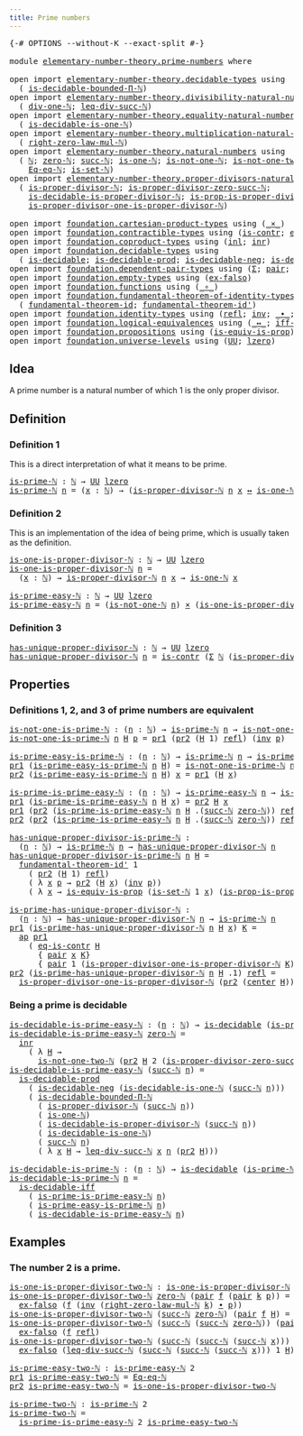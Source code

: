 ```yaml
---
title: Prime numbers
---
```


<pre class="Agda"><a id="39" class="Symbol">{-#</a> <a id="43" class="Keyword">OPTIONS</a> <a id="51" class="Pragma">--without-K</a> <a id="63" class="Pragma">--exact-split</a> <a id="77" class="Symbol">#-}</a>

<a id="82" class="Keyword">module</a> <a id="89" href="elementary-number-theory.prime-numbers.html" class="Module">elementary-number-theory.prime-numbers</a> <a id="128" class="Keyword">where</a>

<a id="135" class="Keyword">open</a> <a id="140" class="Keyword">import</a> <a id="147" href="elementary-number-theory.decidable-types.html" class="Module">elementary-number-theory.decidable-types</a> <a id="188" class="Keyword">using</a>
  <a id="196" class="Symbol">(</a> <a id="198" href="elementary-number-theory.decidable-types.html#4787" class="Function">is-decidable-bounded-Π-ℕ</a><a id="222" class="Symbol">)</a>
<a id="224" class="Keyword">open</a> <a id="229" class="Keyword">import</a> <a id="236" href="elementary-number-theory.divisibility-natural-numbers.html" class="Module">elementary-number-theory.divisibility-natural-numbers</a> <a id="290" class="Keyword">using</a>
  <a id="298" class="Symbol">(</a> <a id="300" href="elementary-number-theory.divisibility-natural-numbers.html#2479" class="Function">div-one-ℕ</a><a id="309" class="Symbol">;</a> <a id="311" href="elementary-number-theory.divisibility-natural-numbers.html#8220" class="Function">leq-div-succ-ℕ</a><a id="325" class="Symbol">)</a>
<a id="327" class="Keyword">open</a> <a id="332" class="Keyword">import</a> <a id="339" href="elementary-number-theory.equality-natural-numbers.html" class="Module">elementary-number-theory.equality-natural-numbers</a> <a id="389" class="Keyword">using</a>
  <a id="397" class="Symbol">(</a> <a id="399" href="elementary-number-theory.equality-natural-numbers.html#2531" class="Function">is-decidable-is-one-ℕ</a><a id="420" class="Symbol">)</a>
<a id="422" class="Keyword">open</a> <a id="427" class="Keyword">import</a> <a id="434" href="elementary-number-theory.multiplication-natural-numbers.html" class="Module">elementary-number-theory.multiplication-natural-numbers</a> <a id="490" class="Keyword">using</a>
  <a id="498" class="Symbol">(</a> <a id="500" href="elementary-number-theory.multiplication-natural-numbers.html#1815" class="Function">right-zero-law-mul-ℕ</a><a id="520" class="Symbol">)</a>
<a id="522" class="Keyword">open</a> <a id="527" class="Keyword">import</a> <a id="534" href="elementary-number-theory.natural-numbers.html" class="Module">elementary-number-theory.natural-numbers</a> <a id="575" class="Keyword">using</a>
  <a id="583" class="Symbol">(</a> <a id="585" href="elementary-number-theory.natural-numbers.html#1530" class="Datatype">ℕ</a><a id="586" class="Symbol">;</a> <a id="588" href="elementary-number-theory.natural-numbers.html#1551" class="InductiveConstructor">zero-ℕ</a><a id="594" class="Symbol">;</a> <a id="596" href="elementary-number-theory.natural-numbers.html#1564" class="InductiveConstructor">succ-ℕ</a><a id="602" class="Symbol">;</a> <a id="604" href="elementary-number-theory.natural-numbers.html#2073" class="Function">is-one-ℕ</a><a id="612" class="Symbol">;</a> <a id="614" href="elementary-number-theory.natural-numbers.html#2167" class="Function">is-not-one-ℕ</a><a id="626" class="Symbol">;</a> <a id="628" href="elementary-number-theory.natural-numbers.html#3542" class="Function">is-not-one-two-ℕ</a><a id="644" class="Symbol">;</a>
    <a id="650" href="elementary-number-theory.natural-numbers.html#4153" class="Function">Eq-eq-ℕ</a><a id="657" class="Symbol">;</a> <a id="659" href="elementary-number-theory.natural-numbers.html#4371" class="Function">is-set-ℕ</a><a id="667" class="Symbol">)</a>
<a id="669" class="Keyword">open</a> <a id="674" class="Keyword">import</a> <a id="681" href="elementary-number-theory.proper-divisors-natural-numbers.html" class="Module">elementary-number-theory.proper-divisors-natural-numbers</a> <a id="738" class="Keyword">using</a>
  <a id="746" class="Symbol">(</a> <a id="748" href="elementary-number-theory.proper-divisors-natural-numbers.html#1488" class="Function">is-proper-divisor-ℕ</a><a id="767" class="Symbol">;</a> <a id="769" href="elementary-number-theory.proper-divisors-natural-numbers.html#1809" class="Function">is-proper-divisor-zero-succ-ℕ</a><a id="798" class="Symbol">;</a>
    <a id="804" href="elementary-number-theory.proper-divisors-natural-numbers.html#1576" class="Function">is-decidable-is-proper-divisor-ℕ</a><a id="836" class="Symbol">;</a> <a id="838" href="elementary-number-theory.proper-divisors-natural-numbers.html#2255" class="Function">is-prop-is-proper-divisor-ℕ</a><a id="865" class="Symbol">;</a>
    <a id="871" href="elementary-number-theory.proper-divisors-natural-numbers.html#2637" class="Function">is-proper-divisor-one-is-proper-divisor-ℕ</a><a id="912" class="Symbol">)</a>
    
<a id="919" class="Keyword">open</a> <a id="924" class="Keyword">import</a> <a id="931" href="foundation.cartesian-product-types.html" class="Module">foundation.cartesian-product-types</a> <a id="966" class="Keyword">using</a> <a id="972" class="Symbol">(</a><a id="973" href="foundation-core.cartesian-product-types.html#590" class="Function Operator">_×_</a><a id="976" class="Symbol">)</a>
<a id="978" class="Keyword">open</a> <a id="983" class="Keyword">import</a> <a id="990" href="foundation.contractible-types.html" class="Module">foundation.contractible-types</a> <a id="1020" class="Keyword">using</a> <a id="1026" class="Symbol">(</a><a id="1027" href="foundation-core.contractible-types.html#1006" class="Function">is-contr</a><a id="1035" class="Symbol">;</a> <a id="1037" href="foundation-core.contractible-types.html#1311" class="Function">eq-is-contr</a><a id="1048" class="Symbol">;</a> <a id="1050" href="foundation-core.contractible-types.html#1098" class="Function">center</a><a id="1056" class="Symbol">)</a>
<a id="1058" class="Keyword">open</a> <a id="1063" class="Keyword">import</a> <a id="1070" href="foundation.coproduct-types.html" class="Module">foundation.coproduct-types</a> <a id="1097" class="Keyword">using</a> <a id="1103" class="Symbol">(</a><a id="1104" href="foundation.coproduct-types.html#1253" class="InductiveConstructor">inl</a><a id="1107" class="Symbol">;</a> <a id="1109" href="foundation.coproduct-types.html#1276" class="InductiveConstructor">inr</a><a id="1112" class="Symbol">)</a>
<a id="1114" class="Keyword">open</a> <a id="1119" class="Keyword">import</a> <a id="1126" href="foundation.decidable-types.html" class="Module">foundation.decidable-types</a> <a id="1153" class="Keyword">using</a>
  <a id="1161" class="Symbol">(</a> <a id="1163" href="foundation.decidable-types.html#1918" class="Function">is-decidable</a><a id="1175" class="Symbol">;</a> <a id="1177" href="foundation.decidable-types.html#3336" class="Function">is-decidable-prod</a><a id="1194" class="Symbol">;</a> <a id="1196" href="foundation.decidable-types.html#4753" class="Function">is-decidable-neg</a><a id="1212" class="Symbol">;</a> <a id="1214" href="foundation.decidable-types.html#5063" class="Function">is-decidable-iff</a><a id="1230" class="Symbol">)</a>
<a id="1232" class="Keyword">open</a> <a id="1237" class="Keyword">import</a> <a id="1244" href="foundation.dependent-pair-types.html" class="Module">foundation.dependent-pair-types</a> <a id="1276" class="Keyword">using</a> <a id="1282" class="Symbol">(</a><a id="1283" href="foundation-core.dependent-pair-types.html#515" class="Record">Σ</a><a id="1284" class="Symbol">;</a> <a id="1286" href="foundation-core.dependent-pair-types.html#588" class="InductiveConstructor">pair</a><a id="1290" class="Symbol">;</a> <a id="1292" href="foundation-core.dependent-pair-types.html#605" class="Field">pr1</a><a id="1295" class="Symbol">;</a> <a id="1297" href="foundation-core.dependent-pair-types.html#617" class="Field">pr2</a><a id="1300" class="Symbol">)</a>
<a id="1302" class="Keyword">open</a> <a id="1307" class="Keyword">import</a> <a id="1314" href="foundation.empty-types.html" class="Module">foundation.empty-types</a> <a id="1337" class="Keyword">using</a> <a id="1343" class="Symbol">(</a><a id="1344" href="foundation-core.empty-types.html#1160" class="Function">ex-falso</a><a id="1352" class="Symbol">)</a>
<a id="1354" class="Keyword">open</a> <a id="1359" class="Keyword">import</a> <a id="1366" href="foundation.functions.html" class="Module">foundation.functions</a> <a id="1387" class="Keyword">using</a> <a id="1393" class="Symbol">(</a><a id="1394" href="foundation-core.functions.html#420" class="Function Operator">_∘_</a><a id="1397" class="Symbol">)</a>
<a id="1399" class="Keyword">open</a> <a id="1404" class="Keyword">import</a> <a id="1411" href="foundation.fundamental-theorem-of-identity-types.html" class="Module">foundation.fundamental-theorem-of-identity-types</a> <a id="1460" class="Keyword">using</a>
  <a id="1468" class="Symbol">(</a> <a id="1470" href="foundation-core.fundamental-theorem-of-identity-types.html#1904" class="Function">fundamental-theorem-id</a><a id="1492" class="Symbol">;</a> <a id="1494" href="foundation-core.fundamental-theorem-of-identity-types.html#2175" class="Function">fundamental-theorem-id&#39;</a><a id="1517" class="Symbol">)</a>
<a id="1519" class="Keyword">open</a> <a id="1524" class="Keyword">import</a> <a id="1531" href="foundation.identity-types.html" class="Module">foundation.identity-types</a> <a id="1557" class="Keyword">using</a> <a id="1563" class="Symbol">(</a><a id="1564" href="foundation-core.identity-types.html#1820" class="InductiveConstructor">refl</a><a id="1568" class="Symbol">;</a> <a id="1570" href="foundation-core.identity-types.html#2729" class="Function">inv</a><a id="1573" class="Symbol">;</a> <a id="1575" href="foundation-core.identity-types.html#2425" class="Function Operator">_∙_</a><a id="1578" class="Symbol">;</a> <a id="1580" href="foundation-core.identity-types.html#4003" class="Function">ap</a><a id="1582" class="Symbol">)</a>
<a id="1584" class="Keyword">open</a> <a id="1589" class="Keyword">import</a> <a id="1596" href="foundation.logical-equivalences.html" class="Module">foundation.logical-equivalences</a> <a id="1628" class="Keyword">using</a> <a id="1634" class="Symbol">(</a><a id="1635" href="foundation-core.logical-equivalences.html#899" class="Function Operator">_↔_</a><a id="1638" class="Symbol">;</a> <a id="1640" href="foundation-core.logical-equivalences.html#1827" class="Function">iff-equiv</a><a id="1649" class="Symbol">)</a>
<a id="1651" class="Keyword">open</a> <a id="1656" class="Keyword">import</a> <a id="1663" href="foundation.propositions.html" class="Module">foundation.propositions</a> <a id="1687" class="Keyword">using</a> <a id="1693" class="Symbol">(</a><a id="1694" href="foundation-core.propositions.html#3693" class="Function">is-equiv-is-prop</a><a id="1710" class="Symbol">)</a>
<a id="1712" class="Keyword">open</a> <a id="1717" class="Keyword">import</a> <a id="1724" href="foundation.universe-levels.html" class="Module">foundation.universe-levels</a> <a id="1751" class="Keyword">using</a> <a id="1757" class="Symbol">(</a><a id="1758" href="foundation-core.universe-levels.html#235" class="Primitive">UU</a><a id="1760" class="Symbol">;</a> <a id="1762" href="Agda.Primitive.html#764" class="Primitive">lzero</a><a id="1767" class="Symbol">)</a>
</pre>
## Idea

A prime number is a natural number of which 1 is the only proper divisor.

## Definition

### Definition 1

This is a direct interpretation of what it means to be prime.

<pre class="Agda"><a id="is-prime-ℕ"></a><a id="1962" href="elementary-number-theory.prime-numbers.html#1962" class="Function">is-prime-ℕ</a> <a id="1973" class="Symbol">:</a> <a id="1975" href="elementary-number-theory.natural-numbers.html#1530" class="Datatype">ℕ</a> <a id="1977" class="Symbol">→</a> <a id="1979" href="foundation-core.universe-levels.html#235" class="Primitive">UU</a> <a id="1982" href="Agda.Primitive.html#764" class="Primitive">lzero</a>
<a id="1988" href="elementary-number-theory.prime-numbers.html#1962" class="Function">is-prime-ℕ</a> <a id="1999" href="elementary-number-theory.prime-numbers.html#1999" class="Bound">n</a> <a id="2001" class="Symbol">=</a> <a id="2003" class="Symbol">(</a><a id="2004" href="elementary-number-theory.prime-numbers.html#2004" class="Bound">x</a> <a id="2006" class="Symbol">:</a> <a id="2008" href="elementary-number-theory.natural-numbers.html#1530" class="Datatype">ℕ</a><a id="2009" class="Symbol">)</a> <a id="2011" class="Symbol">→</a> <a id="2013" class="Symbol">(</a><a id="2014" href="elementary-number-theory.proper-divisors-natural-numbers.html#1488" class="Function">is-proper-divisor-ℕ</a> <a id="2034" href="elementary-number-theory.prime-numbers.html#1999" class="Bound">n</a> <a id="2036" href="elementary-number-theory.prime-numbers.html#2004" class="Bound">x</a> <a id="2038" href="foundation-core.logical-equivalences.html#899" class="Function Operator">↔</a> <a id="2040" href="elementary-number-theory.natural-numbers.html#2073" class="Function">is-one-ℕ</a> <a id="2049" href="elementary-number-theory.prime-numbers.html#2004" class="Bound">x</a><a id="2050" class="Symbol">)</a>
</pre>
### Definition 2

This is an implementation of the idea of being prime, which is usually taken as the definition.

<pre class="Agda"><a id="is-one-is-proper-divisor-ℕ"></a><a id="2180" href="elementary-number-theory.prime-numbers.html#2180" class="Function">is-one-is-proper-divisor-ℕ</a> <a id="2207" class="Symbol">:</a> <a id="2209" href="elementary-number-theory.natural-numbers.html#1530" class="Datatype">ℕ</a> <a id="2211" class="Symbol">→</a> <a id="2213" href="foundation-core.universe-levels.html#235" class="Primitive">UU</a> <a id="2216" href="Agda.Primitive.html#764" class="Primitive">lzero</a>
<a id="2222" href="elementary-number-theory.prime-numbers.html#2180" class="Function">is-one-is-proper-divisor-ℕ</a> <a id="2249" href="elementary-number-theory.prime-numbers.html#2249" class="Bound">n</a> <a id="2251" class="Symbol">=</a>
  <a id="2255" class="Symbol">(</a><a id="2256" href="elementary-number-theory.prime-numbers.html#2256" class="Bound">x</a> <a id="2258" class="Symbol">:</a> <a id="2260" href="elementary-number-theory.natural-numbers.html#1530" class="Datatype">ℕ</a><a id="2261" class="Symbol">)</a> <a id="2263" class="Symbol">→</a> <a id="2265" href="elementary-number-theory.proper-divisors-natural-numbers.html#1488" class="Function">is-proper-divisor-ℕ</a> <a id="2285" href="elementary-number-theory.prime-numbers.html#2249" class="Bound">n</a> <a id="2287" href="elementary-number-theory.prime-numbers.html#2256" class="Bound">x</a> <a id="2289" class="Symbol">→</a> <a id="2291" href="elementary-number-theory.natural-numbers.html#2073" class="Function">is-one-ℕ</a> <a id="2300" href="elementary-number-theory.prime-numbers.html#2256" class="Bound">x</a>

<a id="is-prime-easy-ℕ"></a><a id="2303" href="elementary-number-theory.prime-numbers.html#2303" class="Function">is-prime-easy-ℕ</a> <a id="2319" class="Symbol">:</a> <a id="2321" href="elementary-number-theory.natural-numbers.html#1530" class="Datatype">ℕ</a> <a id="2323" class="Symbol">→</a> <a id="2325" href="foundation-core.universe-levels.html#235" class="Primitive">UU</a> <a id="2328" href="Agda.Primitive.html#764" class="Primitive">lzero</a>
<a id="2334" href="elementary-number-theory.prime-numbers.html#2303" class="Function">is-prime-easy-ℕ</a> <a id="2350" href="elementary-number-theory.prime-numbers.html#2350" class="Bound">n</a> <a id="2352" class="Symbol">=</a> <a id="2354" class="Symbol">(</a><a id="2355" href="elementary-number-theory.natural-numbers.html#2167" class="Function">is-not-one-ℕ</a> <a id="2368" href="elementary-number-theory.prime-numbers.html#2350" class="Bound">n</a><a id="2369" class="Symbol">)</a> <a id="2371" href="foundation-core.cartesian-product-types.html#590" class="Function Operator">×</a> <a id="2373" class="Symbol">(</a><a id="2374" href="elementary-number-theory.prime-numbers.html#2180" class="Function">is-one-is-proper-divisor-ℕ</a> <a id="2401" href="elementary-number-theory.prime-numbers.html#2350" class="Bound">n</a><a id="2402" class="Symbol">)</a>
</pre>
### Definition 3

<pre class="Agda"><a id="has-unique-proper-divisor-ℕ"></a><a id="2435" href="elementary-number-theory.prime-numbers.html#2435" class="Function">has-unique-proper-divisor-ℕ</a> <a id="2463" class="Symbol">:</a> <a id="2465" href="elementary-number-theory.natural-numbers.html#1530" class="Datatype">ℕ</a> <a id="2467" class="Symbol">→</a> <a id="2469" href="foundation-core.universe-levels.html#235" class="Primitive">UU</a> <a id="2472" href="Agda.Primitive.html#764" class="Primitive">lzero</a>
<a id="2478" href="elementary-number-theory.prime-numbers.html#2435" class="Function">has-unique-proper-divisor-ℕ</a> <a id="2506" href="elementary-number-theory.prime-numbers.html#2506" class="Bound">n</a> <a id="2508" class="Symbol">=</a> <a id="2510" href="foundation-core.contractible-types.html#1006" class="Function">is-contr</a> <a id="2519" class="Symbol">(</a><a id="2520" href="foundation-core.dependent-pair-types.html#515" class="Record">Σ</a> <a id="2522" href="elementary-number-theory.natural-numbers.html#1530" class="Datatype">ℕ</a> <a id="2524" class="Symbol">(</a><a id="2525" href="elementary-number-theory.proper-divisors-natural-numbers.html#1488" class="Function">is-proper-divisor-ℕ</a> <a id="2545" href="elementary-number-theory.prime-numbers.html#2506" class="Bound">n</a><a id="2546" class="Symbol">))</a>
</pre>
## Properties

### Definitions 1, 2, and 3 of prime numbers are equivalent

<pre class="Agda"><a id="is-not-one-is-prime-ℕ"></a><a id="2638" href="elementary-number-theory.prime-numbers.html#2638" class="Function">is-not-one-is-prime-ℕ</a> <a id="2660" class="Symbol">:</a> <a id="2662" class="Symbol">(</a><a id="2663" href="elementary-number-theory.prime-numbers.html#2663" class="Bound">n</a> <a id="2665" class="Symbol">:</a> <a id="2667" href="elementary-number-theory.natural-numbers.html#1530" class="Datatype">ℕ</a><a id="2668" class="Symbol">)</a> <a id="2670" class="Symbol">→</a> <a id="2672" href="elementary-number-theory.prime-numbers.html#1962" class="Function">is-prime-ℕ</a> <a id="2683" href="elementary-number-theory.prime-numbers.html#2663" class="Bound">n</a> <a id="2685" class="Symbol">→</a> <a id="2687" href="elementary-number-theory.natural-numbers.html#2167" class="Function">is-not-one-ℕ</a> <a id="2700" href="elementary-number-theory.prime-numbers.html#2663" class="Bound">n</a>
<a id="2702" href="elementary-number-theory.prime-numbers.html#2638" class="Function">is-not-one-is-prime-ℕ</a> <a id="2724" href="elementary-number-theory.prime-numbers.html#2724" class="Bound">n</a> <a id="2726" href="elementary-number-theory.prime-numbers.html#2726" class="Bound">H</a> <a id="2728" href="elementary-number-theory.prime-numbers.html#2728" class="Bound">p</a> <a id="2730" class="Symbol">=</a> <a id="2732" href="foundation-core.dependent-pair-types.html#605" class="Field">pr1</a> <a id="2736" class="Symbol">(</a><a id="2737" href="foundation-core.dependent-pair-types.html#617" class="Field">pr2</a> <a id="2741" class="Symbol">(</a><a id="2742" href="elementary-number-theory.prime-numbers.html#2726" class="Bound">H</a> <a id="2744" class="Number">1</a><a id="2745" class="Symbol">)</a> <a id="2747" href="foundation-core.identity-types.html#1820" class="InductiveConstructor">refl</a><a id="2751" class="Symbol">)</a> <a id="2753" class="Symbol">(</a><a id="2754" href="foundation-core.identity-types.html#2729" class="Function">inv</a> <a id="2758" href="elementary-number-theory.prime-numbers.html#2728" class="Bound">p</a><a id="2759" class="Symbol">)</a>

<a id="is-prime-easy-is-prime-ℕ"></a><a id="2762" href="elementary-number-theory.prime-numbers.html#2762" class="Function">is-prime-easy-is-prime-ℕ</a> <a id="2787" class="Symbol">:</a> <a id="2789" class="Symbol">(</a><a id="2790" href="elementary-number-theory.prime-numbers.html#2790" class="Bound">n</a> <a id="2792" class="Symbol">:</a> <a id="2794" href="elementary-number-theory.natural-numbers.html#1530" class="Datatype">ℕ</a><a id="2795" class="Symbol">)</a> <a id="2797" class="Symbol">→</a> <a id="2799" href="elementary-number-theory.prime-numbers.html#1962" class="Function">is-prime-ℕ</a> <a id="2810" href="elementary-number-theory.prime-numbers.html#2790" class="Bound">n</a> <a id="2812" class="Symbol">→</a> <a id="2814" href="elementary-number-theory.prime-numbers.html#2303" class="Function">is-prime-easy-ℕ</a> <a id="2830" href="elementary-number-theory.prime-numbers.html#2790" class="Bound">n</a>
<a id="2832" href="foundation-core.dependent-pair-types.html#605" class="Field">pr1</a> <a id="2836" class="Symbol">(</a><a id="2837" href="elementary-number-theory.prime-numbers.html#2762" class="Function">is-prime-easy-is-prime-ℕ</a> <a id="2862" href="elementary-number-theory.prime-numbers.html#2862" class="Bound">n</a> <a id="2864" href="elementary-number-theory.prime-numbers.html#2864" class="Bound">H</a><a id="2865" class="Symbol">)</a> <a id="2867" class="Symbol">=</a> <a id="2869" href="elementary-number-theory.prime-numbers.html#2638" class="Function">is-not-one-is-prime-ℕ</a> <a id="2891" href="elementary-number-theory.prime-numbers.html#2862" class="Bound">n</a> <a id="2893" href="elementary-number-theory.prime-numbers.html#2864" class="Bound">H</a>
<a id="2895" href="foundation-core.dependent-pair-types.html#617" class="Field">pr2</a> <a id="2899" class="Symbol">(</a><a id="2900" href="elementary-number-theory.prime-numbers.html#2762" class="Function">is-prime-easy-is-prime-ℕ</a> <a id="2925" href="elementary-number-theory.prime-numbers.html#2925" class="Bound">n</a> <a id="2927" href="elementary-number-theory.prime-numbers.html#2927" class="Bound">H</a><a id="2928" class="Symbol">)</a> <a id="2930" href="elementary-number-theory.prime-numbers.html#2930" class="Bound">x</a> <a id="2932" class="Symbol">=</a> <a id="2934" href="foundation-core.dependent-pair-types.html#605" class="Field">pr1</a> <a id="2938" class="Symbol">(</a><a id="2939" href="elementary-number-theory.prime-numbers.html#2927" class="Bound">H</a> <a id="2941" href="elementary-number-theory.prime-numbers.html#2930" class="Bound">x</a><a id="2942" class="Symbol">)</a>

<a id="is-prime-is-prime-easy-ℕ"></a><a id="2945" href="elementary-number-theory.prime-numbers.html#2945" class="Function">is-prime-is-prime-easy-ℕ</a> <a id="2970" class="Symbol">:</a> <a id="2972" class="Symbol">(</a><a id="2973" href="elementary-number-theory.prime-numbers.html#2973" class="Bound">n</a> <a id="2975" class="Symbol">:</a> <a id="2977" href="elementary-number-theory.natural-numbers.html#1530" class="Datatype">ℕ</a><a id="2978" class="Symbol">)</a> <a id="2980" class="Symbol">→</a> <a id="2982" href="elementary-number-theory.prime-numbers.html#2303" class="Function">is-prime-easy-ℕ</a> <a id="2998" href="elementary-number-theory.prime-numbers.html#2973" class="Bound">n</a> <a id="3000" class="Symbol">→</a> <a id="3002" href="elementary-number-theory.prime-numbers.html#1962" class="Function">is-prime-ℕ</a> <a id="3013" href="elementary-number-theory.prime-numbers.html#2973" class="Bound">n</a>
<a id="3015" href="foundation-core.dependent-pair-types.html#605" class="Field">pr1</a> <a id="3019" class="Symbol">(</a><a id="3020" href="elementary-number-theory.prime-numbers.html#2945" class="Function">is-prime-is-prime-easy-ℕ</a> <a id="3045" href="elementary-number-theory.prime-numbers.html#3045" class="Bound">n</a> <a id="3047" href="elementary-number-theory.prime-numbers.html#3047" class="Bound">H</a> <a id="3049" href="elementary-number-theory.prime-numbers.html#3049" class="Bound">x</a><a id="3050" class="Symbol">)</a> <a id="3052" class="Symbol">=</a> <a id="3054" href="foundation-core.dependent-pair-types.html#617" class="Field">pr2</a> <a id="3058" href="elementary-number-theory.prime-numbers.html#3047" class="Bound">H</a> <a id="3060" href="elementary-number-theory.prime-numbers.html#3049" class="Bound">x</a>
<a id="3062" href="foundation-core.dependent-pair-types.html#605" class="Field">pr1</a> <a id="3066" class="Symbol">(</a><a id="3067" href="foundation-core.dependent-pair-types.html#617" class="Field">pr2</a> <a id="3071" class="Symbol">(</a><a id="3072" href="elementary-number-theory.prime-numbers.html#2945" class="Function">is-prime-is-prime-easy-ℕ</a> <a id="3097" href="elementary-number-theory.prime-numbers.html#3097" class="Bound">n</a> <a id="3099" href="elementary-number-theory.prime-numbers.html#3099" class="Bound">H</a> <a id="3101" class="DottedPattern Symbol">.(</a><a id="3103" href="elementary-number-theory.natural-numbers.html#1564" class="DottedPattern InductiveConstructor">succ-ℕ</a> <a id="3110" href="elementary-number-theory.natural-numbers.html#1551" class="DottedPattern InductiveConstructor">zero-ℕ</a><a id="3116" class="DottedPattern Symbol">)</a><a id="3117" class="Symbol">)</a> <a id="3119" href="foundation-core.identity-types.html#1820" class="InductiveConstructor">refl</a><a id="3123" class="Symbol">)</a> <a id="3125" href="elementary-number-theory.prime-numbers.html#3125" class="Bound">q</a> <a id="3127" class="Symbol">=</a> <a id="3129" href="foundation-core.dependent-pair-types.html#605" class="Field">pr1</a> <a id="3133" href="elementary-number-theory.prime-numbers.html#3099" class="Bound">H</a> <a id="3135" class="Symbol">(</a><a id="3136" href="foundation-core.identity-types.html#2729" class="Function">inv</a> <a id="3140" href="elementary-number-theory.prime-numbers.html#3125" class="Bound">q</a><a id="3141" class="Symbol">)</a>
<a id="3143" href="foundation-core.dependent-pair-types.html#617" class="Field">pr2</a> <a id="3147" class="Symbol">(</a><a id="3148" href="foundation-core.dependent-pair-types.html#617" class="Field">pr2</a> <a id="3152" class="Symbol">(</a><a id="3153" href="elementary-number-theory.prime-numbers.html#2945" class="Function">is-prime-is-prime-easy-ℕ</a> <a id="3178" href="elementary-number-theory.prime-numbers.html#3178" class="Bound">n</a> <a id="3180" href="elementary-number-theory.prime-numbers.html#3180" class="Bound">H</a> <a id="3182" class="DottedPattern Symbol">.(</a><a id="3184" href="elementary-number-theory.natural-numbers.html#1564" class="DottedPattern InductiveConstructor">succ-ℕ</a> <a id="3191" href="elementary-number-theory.natural-numbers.html#1551" class="DottedPattern InductiveConstructor">zero-ℕ</a><a id="3197" class="DottedPattern Symbol">)</a><a id="3198" class="Symbol">)</a> <a id="3200" href="foundation-core.identity-types.html#1820" class="InductiveConstructor">refl</a><a id="3204" class="Symbol">)</a> <a id="3206" class="Symbol">=</a> <a id="3208" href="elementary-number-theory.divisibility-natural-numbers.html#2479" class="Function">div-one-ℕ</a> <a id="3218" href="elementary-number-theory.prime-numbers.html#3178" class="Bound">n</a>

<a id="has-unique-proper-divisor-is-prime-ℕ"></a><a id="3221" href="elementary-number-theory.prime-numbers.html#3221" class="Function">has-unique-proper-divisor-is-prime-ℕ</a> <a id="3258" class="Symbol">:</a>
  <a id="3262" class="Symbol">(</a><a id="3263" href="elementary-number-theory.prime-numbers.html#3263" class="Bound">n</a> <a id="3265" class="Symbol">:</a> <a id="3267" href="elementary-number-theory.natural-numbers.html#1530" class="Datatype">ℕ</a><a id="3268" class="Symbol">)</a> <a id="3270" class="Symbol">→</a> <a id="3272" href="elementary-number-theory.prime-numbers.html#1962" class="Function">is-prime-ℕ</a> <a id="3283" href="elementary-number-theory.prime-numbers.html#3263" class="Bound">n</a> <a id="3285" class="Symbol">→</a> <a id="3287" href="elementary-number-theory.prime-numbers.html#2435" class="Function">has-unique-proper-divisor-ℕ</a> <a id="3315" href="elementary-number-theory.prime-numbers.html#3263" class="Bound">n</a>
<a id="3317" href="elementary-number-theory.prime-numbers.html#3221" class="Function">has-unique-proper-divisor-is-prime-ℕ</a> <a id="3354" href="elementary-number-theory.prime-numbers.html#3354" class="Bound">n</a> <a id="3356" href="elementary-number-theory.prime-numbers.html#3356" class="Bound">H</a> <a id="3358" class="Symbol">=</a>
  <a id="3362" href="foundation-core.fundamental-theorem-of-identity-types.html#2175" class="Function">fundamental-theorem-id&#39;</a> <a id="3386" class="Number">1</a>
    <a id="3392" class="Symbol">(</a> <a id="3394" href="foundation-core.dependent-pair-types.html#617" class="Field">pr2</a> <a id="3398" class="Symbol">(</a><a id="3399" href="elementary-number-theory.prime-numbers.html#3356" class="Bound">H</a> <a id="3401" class="Number">1</a><a id="3402" class="Symbol">)</a> <a id="3404" href="foundation-core.identity-types.html#1820" class="InductiveConstructor">refl</a><a id="3408" class="Symbol">)</a>
    <a id="3414" class="Symbol">(</a> <a id="3416" class="Symbol">λ</a> <a id="3418" href="elementary-number-theory.prime-numbers.html#3418" class="Bound">x</a> <a id="3420" href="elementary-number-theory.prime-numbers.html#3420" class="Bound">p</a> <a id="3422" class="Symbol">→</a> <a id="3424" href="foundation-core.dependent-pair-types.html#617" class="Field">pr2</a> <a id="3428" class="Symbol">(</a><a id="3429" href="elementary-number-theory.prime-numbers.html#3356" class="Bound">H</a> <a id="3431" href="elementary-number-theory.prime-numbers.html#3418" class="Bound">x</a><a id="3432" class="Symbol">)</a> <a id="3434" class="Symbol">(</a><a id="3435" href="foundation-core.identity-types.html#2729" class="Function">inv</a> <a id="3439" href="elementary-number-theory.prime-numbers.html#3420" class="Bound">p</a><a id="3440" class="Symbol">))</a>
    <a id="3447" class="Symbol">(</a> <a id="3449" class="Symbol">λ</a> <a id="3451" href="elementary-number-theory.prime-numbers.html#3451" class="Bound">x</a> <a id="3453" class="Symbol">→</a> <a id="3455" href="foundation-core.propositions.html#3693" class="Function">is-equiv-is-prop</a> <a id="3472" class="Symbol">(</a><a id="3473" href="elementary-number-theory.natural-numbers.html#4371" class="Function">is-set-ℕ</a> <a id="3482" class="Number">1</a> <a id="3484" href="elementary-number-theory.prime-numbers.html#3451" class="Bound">x</a><a id="3485" class="Symbol">)</a> <a id="3487" class="Symbol">(</a><a id="3488" href="elementary-number-theory.proper-divisors-natural-numbers.html#2255" class="Function">is-prop-is-proper-divisor-ℕ</a> <a id="3516" href="elementary-number-theory.prime-numbers.html#3354" class="Bound">n</a> <a id="3518" href="elementary-number-theory.prime-numbers.html#3451" class="Bound">x</a><a id="3519" class="Symbol">)</a> <a id="3521" class="Symbol">(λ</a> <a id="3524" href="elementary-number-theory.prime-numbers.html#3524" class="Bound">p</a> <a id="3526" class="Symbol">→</a> <a id="3528" href="foundation-core.identity-types.html#2729" class="Function">inv</a> <a id="3532" class="Symbol">(</a><a id="3533" href="foundation-core.dependent-pair-types.html#605" class="Field">pr1</a> <a id="3537" class="Symbol">(</a><a id="3538" href="elementary-number-theory.prime-numbers.html#3356" class="Bound">H</a> <a id="3540" href="elementary-number-theory.prime-numbers.html#3451" class="Bound">x</a><a id="3541" class="Symbol">)</a> <a id="3543" href="elementary-number-theory.prime-numbers.html#3524" class="Bound">p</a><a id="3544" class="Symbol">)))</a>

<a id="is-prime-has-unique-proper-divisor-ℕ"></a><a id="3549" href="elementary-number-theory.prime-numbers.html#3549" class="Function">is-prime-has-unique-proper-divisor-ℕ</a> <a id="3586" class="Symbol">:</a>
  <a id="3590" class="Symbol">(</a><a id="3591" href="elementary-number-theory.prime-numbers.html#3591" class="Bound">n</a> <a id="3593" class="Symbol">:</a> <a id="3595" href="elementary-number-theory.natural-numbers.html#1530" class="Datatype">ℕ</a><a id="3596" class="Symbol">)</a> <a id="3598" class="Symbol">→</a> <a id="3600" href="elementary-number-theory.prime-numbers.html#2435" class="Function">has-unique-proper-divisor-ℕ</a> <a id="3628" href="elementary-number-theory.prime-numbers.html#3591" class="Bound">n</a> <a id="3630" class="Symbol">→</a> <a id="3632" href="elementary-number-theory.prime-numbers.html#1962" class="Function">is-prime-ℕ</a> <a id="3643" href="elementary-number-theory.prime-numbers.html#3591" class="Bound">n</a>
<a id="3645" href="foundation-core.dependent-pair-types.html#605" class="Field">pr1</a> <a id="3649" class="Symbol">(</a><a id="3650" href="elementary-number-theory.prime-numbers.html#3549" class="Function">is-prime-has-unique-proper-divisor-ℕ</a> <a id="3687" href="elementary-number-theory.prime-numbers.html#3687" class="Bound">n</a> <a id="3689" href="elementary-number-theory.prime-numbers.html#3689" class="Bound">H</a> <a id="3691" href="elementary-number-theory.prime-numbers.html#3691" class="Bound">x</a><a id="3692" class="Symbol">)</a> <a id="3694" href="elementary-number-theory.prime-numbers.html#3694" class="Bound">K</a> <a id="3696" class="Symbol">=</a>
  <a id="3700" href="foundation-core.identity-types.html#4003" class="Function">ap</a> <a id="3703" href="foundation-core.dependent-pair-types.html#605" class="Field">pr1</a>
    <a id="3711" class="Symbol">(</a> <a id="3713" href="foundation-core.contractible-types.html#1311" class="Function">eq-is-contr</a> <a id="3725" href="elementary-number-theory.prime-numbers.html#3689" class="Bound">H</a>
      <a id="3733" class="Symbol">{</a> <a id="3735" href="foundation-core.dependent-pair-types.html#588" class="InductiveConstructor">pair</a> <a id="3740" href="elementary-number-theory.prime-numbers.html#3691" class="Bound">x</a> <a id="3742" href="elementary-number-theory.prime-numbers.html#3694" class="Bound">K</a><a id="3743" class="Symbol">}</a>
      <a id="3751" class="Symbol">{</a> <a id="3753" href="foundation-core.dependent-pair-types.html#588" class="InductiveConstructor">pair</a> <a id="3758" class="Number">1</a> <a id="3760" class="Symbol">(</a><a id="3761" href="elementary-number-theory.proper-divisors-natural-numbers.html#2637" class="Function">is-proper-divisor-one-is-proper-divisor-ℕ</a> <a id="3803" href="elementary-number-theory.prime-numbers.html#3694" class="Bound">K</a><a id="3804" class="Symbol">)})</a>
<a id="3808" href="foundation-core.dependent-pair-types.html#617" class="Field">pr2</a> <a id="3812" class="Symbol">(</a><a id="3813" href="elementary-number-theory.prime-numbers.html#3549" class="Function">is-prime-has-unique-proper-divisor-ℕ</a> <a id="3850" href="elementary-number-theory.prime-numbers.html#3850" class="Bound">n</a> <a id="3852" href="elementary-number-theory.prime-numbers.html#3852" class="Bound">H</a> <a id="3854" class="DottedPattern Symbol">.</a><a id="3855" class="DottedPattern Number">1</a><a id="3856" class="Symbol">)</a> <a id="3858" href="foundation-core.identity-types.html#1820" class="InductiveConstructor">refl</a> <a id="3863" class="Symbol">=</a>
  <a id="3867" href="elementary-number-theory.proper-divisors-natural-numbers.html#2637" class="Function">is-proper-divisor-one-is-proper-divisor-ℕ</a> <a id="3909" class="Symbol">(</a><a id="3910" href="foundation-core.dependent-pair-types.html#617" class="Field">pr2</a> <a id="3914" class="Symbol">(</a><a id="3915" href="foundation-core.contractible-types.html#1098" class="Function">center</a> <a id="3922" href="elementary-number-theory.prime-numbers.html#3852" class="Bound">H</a><a id="3923" class="Symbol">))</a>
</pre>
### Being a prime is decidable

<pre class="Agda"><a id="is-decidable-is-prime-easy-ℕ"></a><a id="3971" href="elementary-number-theory.prime-numbers.html#3971" class="Function">is-decidable-is-prime-easy-ℕ</a> <a id="4000" class="Symbol">:</a> <a id="4002" class="Symbol">(</a><a id="4003" href="elementary-number-theory.prime-numbers.html#4003" class="Bound">n</a> <a id="4005" class="Symbol">:</a> <a id="4007" href="elementary-number-theory.natural-numbers.html#1530" class="Datatype">ℕ</a><a id="4008" class="Symbol">)</a> <a id="4010" class="Symbol">→</a> <a id="4012" href="foundation.decidable-types.html#1918" class="Function">is-decidable</a> <a id="4025" class="Symbol">(</a><a id="4026" href="elementary-number-theory.prime-numbers.html#2303" class="Function">is-prime-easy-ℕ</a> <a id="4042" href="elementary-number-theory.prime-numbers.html#4003" class="Bound">n</a><a id="4043" class="Symbol">)</a>
<a id="4045" href="elementary-number-theory.prime-numbers.html#3971" class="Function">is-decidable-is-prime-easy-ℕ</a> <a id="4074" href="elementary-number-theory.natural-numbers.html#1551" class="InductiveConstructor">zero-ℕ</a> <a id="4081" class="Symbol">=</a>
  <a id="4085" href="foundation.coproduct-types.html#1276" class="InductiveConstructor">inr</a>
    <a id="4093" class="Symbol">(</a> <a id="4095" class="Symbol">λ</a> <a id="4097" href="elementary-number-theory.prime-numbers.html#4097" class="Bound">H</a> <a id="4099" class="Symbol">→</a>
      <a id="4107" href="elementary-number-theory.natural-numbers.html#3542" class="Function">is-not-one-two-ℕ</a> <a id="4124" class="Symbol">(</a><a id="4125" href="foundation-core.dependent-pair-types.html#617" class="Field">pr2</a> <a id="4129" href="elementary-number-theory.prime-numbers.html#4097" class="Bound">H</a> <a id="4131" class="Number">2</a> <a id="4133" class="Symbol">(</a><a id="4134" href="elementary-number-theory.proper-divisors-natural-numbers.html#1809" class="Function">is-proper-divisor-zero-succ-ℕ</a> <a id="4164" class="Number">1</a><a id="4165" class="Symbol">)))</a>
<a id="4169" href="elementary-number-theory.prime-numbers.html#3971" class="Function">is-decidable-is-prime-easy-ℕ</a> <a id="4198" class="Symbol">(</a><a id="4199" href="elementary-number-theory.natural-numbers.html#1564" class="InductiveConstructor">succ-ℕ</a> <a id="4206" href="elementary-number-theory.prime-numbers.html#4206" class="Bound">n</a><a id="4207" class="Symbol">)</a> <a id="4209" class="Symbol">=</a>
  <a id="4213" href="foundation.decidable-types.html#3336" class="Function">is-decidable-prod</a>
    <a id="4235" class="Symbol">(</a> <a id="4237" href="foundation.decidable-types.html#4753" class="Function">is-decidable-neg</a> <a id="4254" class="Symbol">(</a><a id="4255" href="elementary-number-theory.equality-natural-numbers.html#2531" class="Function">is-decidable-is-one-ℕ</a> <a id="4277" class="Symbol">(</a><a id="4278" href="elementary-number-theory.natural-numbers.html#1564" class="InductiveConstructor">succ-ℕ</a> <a id="4285" href="elementary-number-theory.prime-numbers.html#4206" class="Bound">n</a><a id="4286" class="Symbol">)))</a>
    <a id="4294" class="Symbol">(</a> <a id="4296" href="elementary-number-theory.decidable-types.html#4787" class="Function">is-decidable-bounded-Π-ℕ</a>
      <a id="4327" class="Symbol">(</a> <a id="4329" href="elementary-number-theory.proper-divisors-natural-numbers.html#1488" class="Function">is-proper-divisor-ℕ</a> <a id="4349" class="Symbol">(</a><a id="4350" href="elementary-number-theory.natural-numbers.html#1564" class="InductiveConstructor">succ-ℕ</a> <a id="4357" href="elementary-number-theory.prime-numbers.html#4206" class="Bound">n</a><a id="4358" class="Symbol">))</a>
      <a id="4367" class="Symbol">(</a> <a id="4369" href="elementary-number-theory.natural-numbers.html#2073" class="Function">is-one-ℕ</a><a id="4377" class="Symbol">)</a>
      <a id="4385" class="Symbol">(</a> <a id="4387" href="elementary-number-theory.proper-divisors-natural-numbers.html#1576" class="Function">is-decidable-is-proper-divisor-ℕ</a> <a id="4420" class="Symbol">(</a><a id="4421" href="elementary-number-theory.natural-numbers.html#1564" class="InductiveConstructor">succ-ℕ</a> <a id="4428" href="elementary-number-theory.prime-numbers.html#4206" class="Bound">n</a><a id="4429" class="Symbol">))</a>
      <a id="4438" class="Symbol">(</a> <a id="4440" href="elementary-number-theory.equality-natural-numbers.html#2531" class="Function">is-decidable-is-one-ℕ</a><a id="4461" class="Symbol">)</a>
      <a id="4469" class="Symbol">(</a> <a id="4471" href="elementary-number-theory.natural-numbers.html#1564" class="InductiveConstructor">succ-ℕ</a> <a id="4478" href="elementary-number-theory.prime-numbers.html#4206" class="Bound">n</a><a id="4479" class="Symbol">)</a>
      <a id="4487" class="Symbol">(</a> <a id="4489" class="Symbol">λ</a> <a id="4491" href="elementary-number-theory.prime-numbers.html#4491" class="Bound">x</a> <a id="4493" href="elementary-number-theory.prime-numbers.html#4493" class="Bound">H</a> <a id="4495" class="Symbol">→</a> <a id="4497" href="elementary-number-theory.divisibility-natural-numbers.html#8220" class="Function">leq-div-succ-ℕ</a> <a id="4512" href="elementary-number-theory.prime-numbers.html#4491" class="Bound">x</a> <a id="4514" href="elementary-number-theory.prime-numbers.html#4206" class="Bound">n</a> <a id="4516" class="Symbol">(</a><a id="4517" href="foundation-core.dependent-pair-types.html#617" class="Field">pr2</a> <a id="4521" href="elementary-number-theory.prime-numbers.html#4493" class="Bound">H</a><a id="4522" class="Symbol">)))</a>

<a id="is-decidable-is-prime-ℕ"></a><a id="4527" href="elementary-number-theory.prime-numbers.html#4527" class="Function">is-decidable-is-prime-ℕ</a> <a id="4551" class="Symbol">:</a> <a id="4553" class="Symbol">(</a><a id="4554" href="elementary-number-theory.prime-numbers.html#4554" class="Bound">n</a> <a id="4556" class="Symbol">:</a> <a id="4558" href="elementary-number-theory.natural-numbers.html#1530" class="Datatype">ℕ</a><a id="4559" class="Symbol">)</a> <a id="4561" class="Symbol">→</a> <a id="4563" href="foundation.decidable-types.html#1918" class="Function">is-decidable</a> <a id="4576" class="Symbol">(</a><a id="4577" href="elementary-number-theory.prime-numbers.html#1962" class="Function">is-prime-ℕ</a> <a id="4588" href="elementary-number-theory.prime-numbers.html#4554" class="Bound">n</a><a id="4589" class="Symbol">)</a>
<a id="4591" href="elementary-number-theory.prime-numbers.html#4527" class="Function">is-decidable-is-prime-ℕ</a> <a id="4615" href="elementary-number-theory.prime-numbers.html#4615" class="Bound">n</a> <a id="4617" class="Symbol">=</a>
  <a id="4621" href="foundation.decidable-types.html#5063" class="Function">is-decidable-iff</a>
    <a id="4642" class="Symbol">(</a> <a id="4644" href="elementary-number-theory.prime-numbers.html#2945" class="Function">is-prime-is-prime-easy-ℕ</a> <a id="4669" href="elementary-number-theory.prime-numbers.html#4615" class="Bound">n</a><a id="4670" class="Symbol">)</a>
    <a id="4676" class="Symbol">(</a> <a id="4678" href="elementary-number-theory.prime-numbers.html#2762" class="Function">is-prime-easy-is-prime-ℕ</a> <a id="4703" href="elementary-number-theory.prime-numbers.html#4615" class="Bound">n</a><a id="4704" class="Symbol">)</a>
    <a id="4710" class="Symbol">(</a> <a id="4712" href="elementary-number-theory.prime-numbers.html#3971" class="Function">is-decidable-is-prime-easy-ℕ</a> <a id="4741" href="elementary-number-theory.prime-numbers.html#4615" class="Bound">n</a><a id="4742" class="Symbol">)</a>
</pre>
## Examples

### The number 2 is a prime.

<pre class="Agda"><a id="is-one-is-proper-divisor-two-ℕ"></a><a id="4800" href="elementary-number-theory.prime-numbers.html#4800" class="Function">is-one-is-proper-divisor-two-ℕ</a> <a id="4831" class="Symbol">:</a> <a id="4833" href="elementary-number-theory.prime-numbers.html#2180" class="Function">is-one-is-proper-divisor-ℕ</a> <a id="4860" class="Number">2</a>
<a id="4862" href="elementary-number-theory.prime-numbers.html#4800" class="Function">is-one-is-proper-divisor-two-ℕ</a> <a id="4893" href="elementary-number-theory.natural-numbers.html#1551" class="InductiveConstructor">zero-ℕ</a> <a id="4900" class="Symbol">(</a><a id="4901" href="foundation-core.dependent-pair-types.html#588" class="InductiveConstructor">pair</a> <a id="4906" href="elementary-number-theory.prime-numbers.html#4906" class="Bound">f</a> <a id="4908" class="Symbol">(</a><a id="4909" href="foundation-core.dependent-pair-types.html#588" class="InductiveConstructor">pair</a> <a id="4914" href="elementary-number-theory.prime-numbers.html#4914" class="Bound">k</a> <a id="4916" href="elementary-number-theory.prime-numbers.html#4916" class="Bound">p</a><a id="4917" class="Symbol">))</a> <a id="4920" class="Symbol">=</a>
  <a id="4924" href="foundation-core.empty-types.html#1160" class="Function">ex-falso</a> <a id="4933" class="Symbol">(</a><a id="4934" href="elementary-number-theory.prime-numbers.html#4906" class="Bound">f</a> <a id="4936" class="Symbol">(</a><a id="4937" href="foundation-core.identity-types.html#2729" class="Function">inv</a> <a id="4941" class="Symbol">(</a><a id="4942" href="elementary-number-theory.multiplication-natural-numbers.html#1815" class="Function">right-zero-law-mul-ℕ</a> <a id="4963" href="elementary-number-theory.prime-numbers.html#4914" class="Bound">k</a><a id="4964" class="Symbol">)</a> <a id="4966" href="foundation-core.identity-types.html#2425" class="Function Operator">∙</a> <a id="4968" href="elementary-number-theory.prime-numbers.html#4916" class="Bound">p</a><a id="4969" class="Symbol">))</a>
<a id="4972" href="elementary-number-theory.prime-numbers.html#4800" class="Function">is-one-is-proper-divisor-two-ℕ</a> <a id="5003" class="Symbol">(</a><a id="5004" href="elementary-number-theory.natural-numbers.html#1564" class="InductiveConstructor">succ-ℕ</a> <a id="5011" href="elementary-number-theory.natural-numbers.html#1551" class="InductiveConstructor">zero-ℕ</a><a id="5017" class="Symbol">)</a> <a id="5019" class="Symbol">(</a><a id="5020" href="foundation-core.dependent-pair-types.html#588" class="InductiveConstructor">pair</a> <a id="5025" href="elementary-number-theory.prime-numbers.html#5025" class="Bound">f</a> <a id="5027" href="elementary-number-theory.prime-numbers.html#5027" class="Bound">H</a><a id="5028" class="Symbol">)</a> <a id="5030" class="Symbol">=</a> <a id="5032" href="foundation-core.identity-types.html#1820" class="InductiveConstructor">refl</a>
<a id="5037" href="elementary-number-theory.prime-numbers.html#4800" class="Function">is-one-is-proper-divisor-two-ℕ</a> <a id="5068" class="Symbol">(</a><a id="5069" href="elementary-number-theory.natural-numbers.html#1564" class="InductiveConstructor">succ-ℕ</a> <a id="5076" class="Symbol">(</a><a id="5077" href="elementary-number-theory.natural-numbers.html#1564" class="InductiveConstructor">succ-ℕ</a> <a id="5084" href="elementary-number-theory.natural-numbers.html#1551" class="InductiveConstructor">zero-ℕ</a><a id="5090" class="Symbol">))</a> <a id="5093" class="Symbol">(</a><a id="5094" href="foundation-core.dependent-pair-types.html#588" class="InductiveConstructor">pair</a> <a id="5099" href="elementary-number-theory.prime-numbers.html#5099" class="Bound">f</a> <a id="5101" href="elementary-number-theory.prime-numbers.html#5101" class="Bound">H</a><a id="5102" class="Symbol">)</a> <a id="5104" class="Symbol">=</a>
  <a id="5108" href="foundation-core.empty-types.html#1160" class="Function">ex-falso</a> <a id="5117" class="Symbol">(</a><a id="5118" href="elementary-number-theory.prime-numbers.html#5099" class="Bound">f</a> <a id="5120" href="foundation-core.identity-types.html#1820" class="InductiveConstructor">refl</a><a id="5124" class="Symbol">)</a>
<a id="5126" href="elementary-number-theory.prime-numbers.html#4800" class="Function">is-one-is-proper-divisor-two-ℕ</a> <a id="5157" class="Symbol">(</a><a id="5158" href="elementary-number-theory.natural-numbers.html#1564" class="InductiveConstructor">succ-ℕ</a> <a id="5165" class="Symbol">(</a><a id="5166" href="elementary-number-theory.natural-numbers.html#1564" class="InductiveConstructor">succ-ℕ</a> <a id="5173" class="Symbol">(</a><a id="5174" href="elementary-number-theory.natural-numbers.html#1564" class="InductiveConstructor">succ-ℕ</a> <a id="5181" href="elementary-number-theory.prime-numbers.html#5181" class="Bound">x</a><a id="5182" class="Symbol">)))</a> <a id="5186" class="Symbol">(</a><a id="5187" href="foundation-core.dependent-pair-types.html#588" class="InductiveConstructor">pair</a> <a id="5192" href="elementary-number-theory.prime-numbers.html#5192" class="Bound">f</a> <a id="5194" href="elementary-number-theory.prime-numbers.html#5194" class="Bound">H</a><a id="5195" class="Symbol">)</a> <a id="5197" class="Symbol">=</a>
  <a id="5201" href="foundation-core.empty-types.html#1160" class="Function">ex-falso</a> <a id="5210" class="Symbol">(</a><a id="5211" href="elementary-number-theory.divisibility-natural-numbers.html#8220" class="Function">leq-div-succ-ℕ</a> <a id="5226" class="Symbol">(</a><a id="5227" href="elementary-number-theory.natural-numbers.html#1564" class="InductiveConstructor">succ-ℕ</a> <a id="5234" class="Symbol">(</a><a id="5235" href="elementary-number-theory.natural-numbers.html#1564" class="InductiveConstructor">succ-ℕ</a> <a id="5242" class="Symbol">(</a><a id="5243" href="elementary-number-theory.natural-numbers.html#1564" class="InductiveConstructor">succ-ℕ</a> <a id="5250" href="elementary-number-theory.prime-numbers.html#5181" class="Bound">x</a><a id="5251" class="Symbol">)))</a> <a id="5255" class="Number">1</a> <a id="5257" href="elementary-number-theory.prime-numbers.html#5194" class="Bound">H</a><a id="5258" class="Symbol">)</a>
  
<a id="is-prime-easy-two-ℕ"></a><a id="5263" href="elementary-number-theory.prime-numbers.html#5263" class="Function">is-prime-easy-two-ℕ</a> <a id="5283" class="Symbol">:</a> <a id="5285" href="elementary-number-theory.prime-numbers.html#2303" class="Function">is-prime-easy-ℕ</a> <a id="5301" class="Number">2</a>
<a id="5303" href="foundation-core.dependent-pair-types.html#605" class="Field">pr1</a> <a id="5307" href="elementary-number-theory.prime-numbers.html#5263" class="Function">is-prime-easy-two-ℕ</a> <a id="5327" class="Symbol">=</a> <a id="5329" href="elementary-number-theory.natural-numbers.html#4153" class="Function">Eq-eq-ℕ</a>
<a id="5337" href="foundation-core.dependent-pair-types.html#617" class="Field">pr2</a> <a id="5341" href="elementary-number-theory.prime-numbers.html#5263" class="Function">is-prime-easy-two-ℕ</a> <a id="5361" class="Symbol">=</a> <a id="5363" href="elementary-number-theory.prime-numbers.html#4800" class="Function">is-one-is-proper-divisor-two-ℕ</a>

<a id="is-prime-two-ℕ"></a><a id="5395" href="elementary-number-theory.prime-numbers.html#5395" class="Function">is-prime-two-ℕ</a> <a id="5410" class="Symbol">:</a> <a id="5412" href="elementary-number-theory.prime-numbers.html#1962" class="Function">is-prime-ℕ</a> <a id="5423" class="Number">2</a>
<a id="5425" href="elementary-number-theory.prime-numbers.html#5395" class="Function">is-prime-two-ℕ</a> <a id="5440" class="Symbol">=</a>
  <a id="5444" href="elementary-number-theory.prime-numbers.html#2945" class="Function">is-prime-is-prime-easy-ℕ</a> <a id="5469" class="Number">2</a> <a id="5471" href="elementary-number-theory.prime-numbers.html#5263" class="Function">is-prime-easy-two-ℕ</a>
</pre>